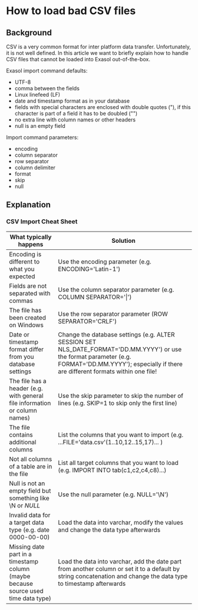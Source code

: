 # How to load bad CSV files
## Background

CSV is a very common format for inter platform data transfer. Unfortunately, it is not well defined. In this article we want to briefly explain how to handle CSV files that cannot be loaded into Exasol out-of-the-box.

Exasol import command defaults:

* UTF-8
* comma between the fields 
* Linux linefeed (LF)
* date and timestamp format as in your database
* fields with special characters are enclosed with double quotes ("), if this character is part of a field it has to be doubled ("")
* no extra line with column names or other headers
* null is an empty field

Import command parameters:

* encoding
* column separator
* row separator
* column delimiter
* format
* skip
* null

## Explanation

### CSV Import Cheat Sheet

|What typically happens|Solution|
|-|-|
|Encoding is different to what you expected|Use the encoding parameter (e.g. ENCODING='Latin-1')|
|Fields are not separated with commas|Use the column separator parameter (e.g. COLUMN SEPARATOR='\|')|
|The file has been created on Windows|Use the row separator parameter (ROW SEPARATOR='CRLF')|
|Date or timestamp format differ from you database settings|Change the database settings (e.g. ALTER SESSION SET NLS_DATE_FORMAT='DD.MM.YYYY') or use the format parameter (e.g. FORMAT='DD.MM.YYYY'); especially if there are different formats within one file!|
|The file has a header (e.g. with general file information or column names)|Use the skip parameter to skip the number of lines (e.g. SKIP=1 to skip only the first line)|
|The file contains additional columns|List the columns that you want to import (e.g. ...FILE='data.csv'(1..10,12..15,17)... )|
|Not all columns of a table are in the file|List all target columns that you want to load (e.g. IMPORT INTO tab(c1,c2,c4,c8)...)|
|Null is not an empty field but something like \N or _NULL_|Use the null parameter (e.g. NULL='\N')|
|Invalid data for a target data type (e.g. date 0000-00-00)|Load the data into varchar, modify the values and change the data type afterwards|
|Missing date part in a timestamp column (maybe because source used time data type)|Load the data into varchar, add the date part from another column or set it to a default by string concatenation and change the data type to timestamp afterwards|
